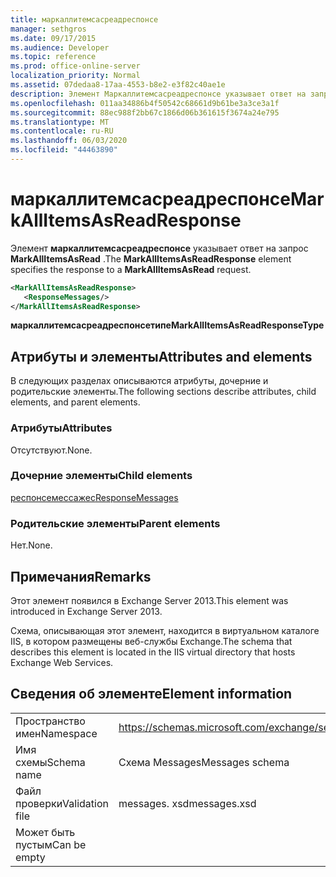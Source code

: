 ```yaml
---
title: маркаллитемсасреадреспонсе
manager: sethgros
ms.date: 09/17/2015
ms.audience: Developer
ms.topic: reference
ms.prod: office-online-server
localization_priority: Normal
ms.assetid: 07dedaa8-17aa-4553-b8e2-e3f82c40ae1e
description: Элемент Маркаллитемсасреадреспонсе указывает ответ на запрос MarkAllItemsAsRead.
ms.openlocfilehash: 011aa34886b4f50542c68661d9b61be3a3ce3a1f
ms.sourcegitcommit: 88ec988f2bb67c1866d06b361615f3674a24e795
ms.translationtype: MT
ms.contentlocale: ru-RU
ms.lasthandoff: 06/03/2020
ms.locfileid: "44463890"
---
```

# <a name="markallitemsasreadresponse"></a><span data-ttu-id="d91ed-103">маркаллитемсасреадреспонсе</span><span class="sxs-lookup"><span data-stu-id="d91ed-103">MarkAllItemsAsReadResponse</span></span>

<span data-ttu-id="d91ed-104">Элемент **маркаллитемсасреадреспонсе** указывает ответ на запрос **MarkAllItemsAsRead** .</span><span class="sxs-lookup"><span data-stu-id="d91ed-104">The **MarkAllItemsAsReadResponse** element specifies the response to a **MarkAllItemsAsRead** request.</span></span> 
  
```XML
<MarkAllItemsAsReadResponse>
   <ResponseMessages/>
</MarkAllItemsAsReadResponse>
```

 <span data-ttu-id="d91ed-105">**маркаллитемсасреадреспонсетипе**</span><span class="sxs-lookup"><span data-stu-id="d91ed-105">**MarkAllItemsAsReadResponseType**</span></span>
## <a name="attributes-and-elements"></a><span data-ttu-id="d91ed-106">Атрибуты и элементы</span><span class="sxs-lookup"><span data-stu-id="d91ed-106">Attributes and elements</span></span>

<span data-ttu-id="d91ed-107">В следующих разделах описываются атрибуты, дочерние и родительские элементы.</span><span class="sxs-lookup"><span data-stu-id="d91ed-107">The following sections describe attributes, child elements, and parent elements.</span></span>
  
### <a name="attributes"></a><span data-ttu-id="d91ed-108">Атрибуты</span><span class="sxs-lookup"><span data-stu-id="d91ed-108">Attributes</span></span>

<span data-ttu-id="d91ed-109">Отсутствуют.</span><span class="sxs-lookup"><span data-stu-id="d91ed-109">None.</span></span>
  
### <a name="child-elements"></a><span data-ttu-id="d91ed-110">Дочерние элементы</span><span class="sxs-lookup"><span data-stu-id="d91ed-110">Child elements</span></span>

[<span data-ttu-id="d91ed-111">респонсемессажес</span><span class="sxs-lookup"><span data-stu-id="d91ed-111">ResponseMessages</span></span>](responsemessages.md)
  
### <a name="parent-elements"></a><span data-ttu-id="d91ed-112">Родительские элементы</span><span class="sxs-lookup"><span data-stu-id="d91ed-112">Parent elements</span></span>

<span data-ttu-id="d91ed-113">Нет.</span><span class="sxs-lookup"><span data-stu-id="d91ed-113">None.</span></span>
  
## <a name="remarks"></a><span data-ttu-id="d91ed-114">Примечания</span><span class="sxs-lookup"><span data-stu-id="d91ed-114">Remarks</span></span>

<span data-ttu-id="d91ed-115">Этот элемент появился в Exchange Server 2013.</span><span class="sxs-lookup"><span data-stu-id="d91ed-115">This element was introduced in Exchange Server 2013.</span></span>
  
<span data-ttu-id="d91ed-116">Схема, описывающая этот элемент, находится в виртуальном каталоге IIS, в котором размещены веб-службы Exchange.</span><span class="sxs-lookup"><span data-stu-id="d91ed-116">The schema that describes this element is located in the IIS virtual directory that hosts Exchange Web Services.</span></span>
  
## <a name="element-information"></a><span data-ttu-id="d91ed-117">Сведения об элементе</span><span class="sxs-lookup"><span data-stu-id="d91ed-117">Element information</span></span>

|||
|:-----|:-----|
|<span data-ttu-id="d91ed-118">Пространство имен</span><span class="sxs-lookup"><span data-stu-id="d91ed-118">Namespace</span></span>  <br/> |https://schemas.microsoft.com/exchange/services/2006/messages  <br/> |
|<span data-ttu-id="d91ed-119">Имя схемы</span><span class="sxs-lookup"><span data-stu-id="d91ed-119">Schema name</span></span>  <br/> |<span data-ttu-id="d91ed-120">Схема Messages</span><span class="sxs-lookup"><span data-stu-id="d91ed-120">Messages schema</span></span>  <br/> |
|<span data-ttu-id="d91ed-121">Файл проверки</span><span class="sxs-lookup"><span data-stu-id="d91ed-121">Validation file</span></span>  <br/> |<span data-ttu-id="d91ed-122">messages. xsd</span><span class="sxs-lookup"><span data-stu-id="d91ed-122">messages.xsd</span></span>  <br/> |
|<span data-ttu-id="d91ed-123">Может быть пустым</span><span class="sxs-lookup"><span data-stu-id="d91ed-123">Can be empty</span></span>  <br/> ||
   


